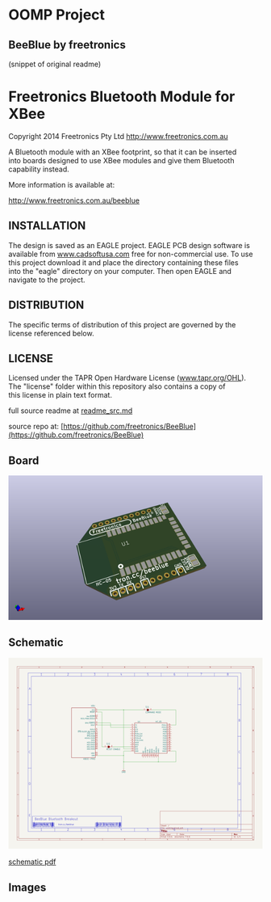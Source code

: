 # OOMP Project  
## BeeBlue  by freetronics  
  
(snippet of original readme)  
  
Freetronics Bluetooth Module for XBee  
=====================================  
Copyright 2014 Freetronics Pty Ltd <http://www.freetronics.com.au>    
  
A Bluetooth module with an XBee footprint, so that it can be inserted  
into boards designed to use XBee modules and give them Bluetooth  
capability instead.  
  
More information is available at:  
  
  http://www.freetronics.com.au/beeblue  
  
  
INSTALLATION  
------------  
The design is saved as an EAGLE project. EAGLE PCB design software is  
available from www.cadsoftusa.com free for non-commercial use. To use  
this project download it and place the directory containing these files  
into the "eagle" directory on your computer. Then open EAGLE and  
navigate to the project.  
  
  
DISTRIBUTION  
------------  
The specific terms of distribution of this project are governed by the  
license referenced below.  
  
  
LICENSE  
-------  
Licensed under the TAPR Open Hardware License (www.tapr.org/OHL).  
The "license" folder within this repository also contains a copy of  
this license in plain text format.  
  
  full source readme at [readme_src.md](readme_src.md)  
  
source repo at: [https://github.com/freetronics/BeeBlue](https://github.com/freetronics/BeeBlue)  
## Board  
  
[![working_3d.png](working_3d_600.png)](working_3d.png)  
## Schematic  
  
[![working_schematic.png](working_schematic_600.png)](working_schematic.png)  
  
[schematic pdf](working_schematic.pdf)  
## Images  
